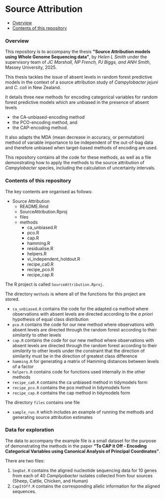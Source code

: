 Source Attribution
================

-   <a href="#overview" id="toc-overview">Overview</a>
-   <a href="#contents-of-this-repository"
    id="toc-contents-of-this-repository">Contents of this repository</a>

### Overview


This repository is to accompany the thesis **"Source Attribution models using Whole Genome Sequencing data"**, 
by *Helen L Smith*
under the supervisory team of *JC Marshall, NP French, PJ Biggs, and ANH Smith*, Massey University, 2025.

This thesis tackles the issue of absent levels in random forest predictive models in the context of a source attribution study of *Campylobacter jejuni* and *C. coli* in New Zealand.

It details three new methods for encoding categorical variables for random forest predictive models which are unbiased in the presence of absent levels 
- the CA-unbiased-encoding method
- the PCO-encoding method, and
- the CAP-encoding method.

It also adapts the MDA (mean decrease in accuracy, or permutation) method of variable importance to be independent of the out-of-bag data and therefore unbiased when target-based methods of encoding are used.

This repository contains all the code for these methods, as well as a file demonstrating how to apply the methods to the source attribution of *Campylobacter* species, including the calculation of uncertainty intervals.

### Contents of this repository

The key contents are organised as follows:

-   Source Attribution
    -   README.Rmd
    -   SourceAttribution.Rproj
    -   files
    -   methods
        -   ca_unbiased.R
        -   pco.R
        -   cap.R
        -   hamming.R
        -   residualise.R
        -   helpers.R
        -   vi_independent_holdout.R
        -   recipe_ca0.R
        -   recipe_pco.R
        -   recipe_cap.R


The R project is called `SourceAttribution.Rproj`.

The directory `methods` is where all of the functions for this project are stored.

-   `ca_unbiased.R` contains the code for the adapted ca method where
    observations with absent levels are directed according to the *a
    priori* hypothesis of equal class distribution
-   `pco.R` contains the code for our new method where observations with
    absent levels are directed through the random forest according to
    their *similarity* to other levels
-   `cap.R` contains the code for our new method where observations with
    absent levels are directed through the random forest according to
    their *similarity* to other levels under the constraint that the
    direction of similarity must be in the direction of greatest class
    difference
-   `hamming.R` for generating a matrix of Hamming distances between
    levels of a factor
-   `helpers.R` contains code for functions used internally in the other
    methods
-   `recipe_ca0.R` contains the ca unbiased method in tidymodels form
-   `recipe_pco.R` contains the pco method in tidymodels form        
-   `recipe_cap.R` contains the cap method in tidymodels form        

The directory `files` contains one file 
-   `sample_run.R` which includes an example of running the methods and generating source attribution estimates


### Data for exploration

The data to accompany the example file is a small dataset for the
purpose of demonstrating the methods in the paper 
**“To CAP it Off - Encoding Categorical Variables using Canonical Analysis of Principal Coordinates”**.

There are two files:
1. `SeqDat.R` contains the aligned nucleotide
sequencing data for 10 genes from each of 40 *Camplyobacter* isolates
collected from four sources (Sheep, Cattle, Chicken, and Human)
2. `CapItOff.R` contains the corresponding allelic information
for the aligned sequences.
